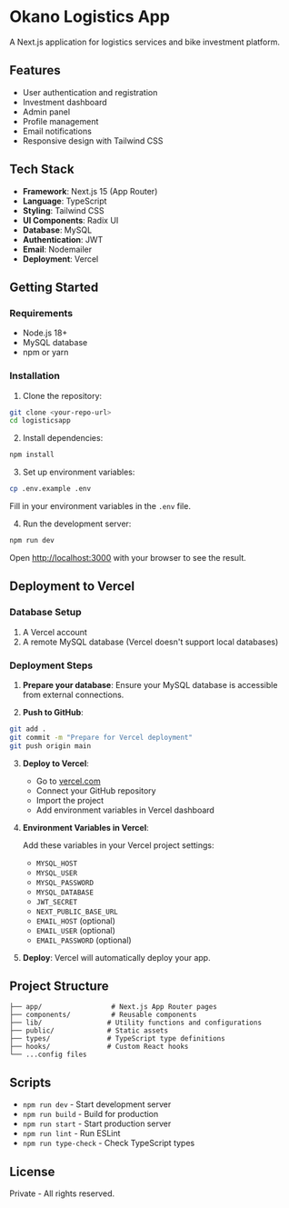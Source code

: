 # Okano Logistics App

A Next.js application for logistics services and bike investment platform.

## Features

- User authentication and registration
- Investment dashboard
- Admin panel
- Profile management
- Email notifications
- Responsive design with Tailwind CSS

## Tech Stack

- **Framework**: Next.js 15 (App Router)
- **Language**: TypeScript
- **Styling**: Tailwind CSS
- **UI Components**: Radix UI
- **Database**: MySQL
- **Authentication**: JWT
- **Email**: Nodemailer
- **Deployment**: Vercel

## Getting Started

### Requirements

- Node.js 18+
- MySQL database
- npm or yarn

### Installation

1. Clone the repository:

```bash
git clone <your-repo-url>
cd logisticsapp
```

2. Install dependencies:

```bash
npm install
```

3. Set up environment variables:

```bash
cp .env.example .env
```

Fill in your environment variables in the `.env` file.

4. Run the development server:

```bash
npm run dev
```

Open [http://localhost:3000](http://localhost:3000) with your browser to see the result.

## Deployment to Vercel

### Database Setup

1. A Vercel account
2. A remote MySQL database (Vercel doesn't support local databases)

### Deployment Steps

1. **Prepare your database**: Ensure your MySQL database is accessible from external connections.

2. **Push to GitHub**:

```bash
git add .
git commit -m "Prepare for Vercel deployment"
git push origin main
```

3. **Deploy to Vercel**:
   - Go to [vercel.com](https://vercel.com)
   - Connect your GitHub repository
   - Import the project
   - Add environment variables in Vercel dashboard

4. **Environment Variables in Vercel**:

   Add these variables in your Vercel project settings:
   - `MYSQL_HOST`
   - `MYSQL_USER`
   - `MYSQL_PASSWORD`
   - `MYSQL_DATABASE`
   - `JWT_SECRET`
   - `NEXT_PUBLIC_BASE_URL`
   - `EMAIL_HOST` (optional)
   - `EMAIL_USER` (optional)
   - `EMAIL_PASSWORD` (optional)

5. **Deploy**: Vercel will automatically deploy your app.

## Project Structure

```text
├── app/                 # Next.js App Router pages
├── components/          # Reusable components
├── lib/                # Utility functions and configurations
├── public/             # Static assets
├── types/              # TypeScript type definitions
├── hooks/              # Custom React hooks
└── ...config files
```

## Scripts

- `npm run dev` - Start development server
- `npm run build` - Build for production
- `npm run start` - Start production server
- `npm run lint` - Run ESLint
- `npm run type-check` - Check TypeScript types

## License

Private - All rights reserved.

